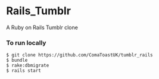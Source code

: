 # Rails_Tumblr

A Ruby on Rails Tumblr clone

### To run locally
```
$ git clone https://github.com/ComaToastUK/tumblr_rails
$ bundle
$ rake:dbmigrate
$ rails start
```
